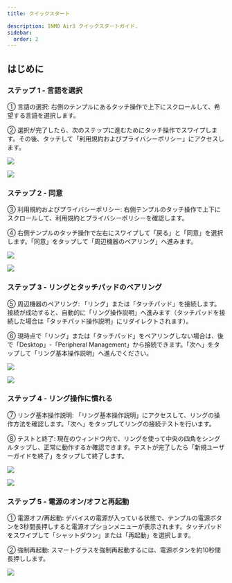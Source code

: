 ```yaml
---
title: クイックスタート

description: INMO Air3 クイックスタートガイド.
sidebar:
  order: 2
---
```


## はじめに

### ステップ 1 - 言語を選択

① 言語の選択: 右側のテンプルにあるタッチ操作で上下にスクロールして、希望する言語を選択します。

② 選択が完了したら、次のステップに進むためにタッチ操作でスワイプします。その後、タッチして「利用規約およびプライバシーポリシー」にアクセスします。  

![](public/images/air3/jp/quick-start-13.png)

![](public/images/air3/jp/quick-start-14.png)

### ステップ 2 - 同意

③ 利用規約およびプライバシーポリシー: 右側テンプルのタッチ操作で上下にスクロールして、利用規約とプライバシーポリシーを確認します。  

④ 右側テンプルのタッチ操作で左右にスワイプして「戻る」と「同意」を選択します。「同意」をタップして「周辺機器のペアリング」へ進みます。  

![](public/images/air3/jp/quick-start-15.png)

![](public/images/air3/jp/quick-start-16.png)

### ステップ 3 - リングとタッチパッドのペアリング

⑤ 周辺機器のペアリング: 「リング」または「タッチパッド」を接続します。接続が成功すると、自動的に「リング操作説明」へ進みます（タッチパッドを接続した場合は「タッチパッド操作説明」にリダイレクトされます）。

⑥ 現時点で「リング」または「タッチパッド」をペアリングしない場合は、後で「Desktop」-「Peripheral Management」から接続できます。「次へ」をタップして「リング基本操作説明」へ進んでください。  

![](public/images/air3/jp/quick-start-17.png)

![](public/images/air3/jp/quick-start-18.png)

### ステップ 4 - リング操作に慣れる 

⑦ リング基本操作説明: 「リング基本操作説明」にアクセスして、リングの操作方法を確認します。「次へ」をタップしてリングの接続テストを行います。  

⑧ テストと終了: 現在のウィンドウ内で、リングを使って中央の四角をシングルタップし、正常に動作するか確認できます。テストが完了したら「新規ユーザーガイドを終了」をタップして終了します。  

![](public/images/air3/jp/quick-start-19.png)

![](public/images/air3/jp/quick-start-20.png)

### ステップ 5 -  電源のオン/オフと再起動

① 電源オフ/再起動: デバイスの電源が入っている状態で、テンプルの電源ボタンを3秒間長押しすると電源オプションメニューが表示されます。タッチパッドをスワイプして「シャットダウン」または「再起動」を選択します。

② 強制再起動: スマートグラスを強制再起動するには、電源ボタンを約10秒間長押しします。 

![](public/images/air3/jp/quick-start-21.png)